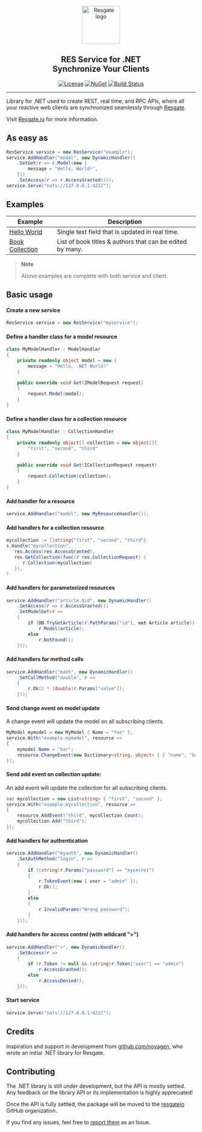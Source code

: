<p align="center"><a href="https://resgate.io" target="_blank" rel="noopener noreferrer"><img width="100" src="https://resgate.io/img/resgate-logo.png" alt="Resgate logo"></a></p>


<h2 align="center"><b>RES Service for .NET</b><br/>Synchronize Your Clients</h2>
</p>

<p align="center">
<a href="http://opensource.org/licenses/MIT"><img src="https://img.shields.io/badge/license-MIT-blue.svg" alt="License"></a>
<a href="https://www.nuget.org/packages/ResgateIO.Service"><img src="https://img.shields.io/nuget/v/ResgateIO.Service.svg" alt="NuGet"></a>
<a href="https://travis-ci.com/jirenius/csharp-res"><img src="https://travis-ci.com/jirenius/csharp-res.svg?branch=master" alt="Build Status"></a>
</p>

---

Library for .NET used to create REST, real time, and RPC APIs, where all your reactive web clients are synchronized seamlessly through [Resgate](https://github.com/resgateio/resgate).

Visit [Resgate.io](https://resgate.io) for more information.

## As easy as
```csharp
ResService service = new ResService("example");
service.AddHandler("model", new DynamicHandler()
    .SetGet(r => r.Model(new {
        message = "Hello, World!",
    }))
    .SetAccess(r => r.AccessGranted()));
service.Serve("nats://127.0.0.1:4222");
```

## Examples

| Example | Description
| --- | ---
| [Hello World](examples/HelloWorld/) | Single text field that is updated in real time.
| [Book Collection](examples/BookCollection/) | List of book titles & authors that can be edited by many.

> **Note**
>
> Above examples are complete with both service and client.

## Basic usage

#### Create a new service

```csharp
ResService service = new ResService("myservice");
```

#### Define a handler class for a model resource

```csharp
class MyModelHandler : ModelHandler
{
    private readonly object model = new {
        message = "Hello, .NET World!"
    }

    public override void Get(IModelRequest request)
    {
        request.Model(model);
    }
}
```

#### Define a handler class for a collection resource

```csharp
class MyModelHandler : CollectionHandler
{
    private readonly object[] collection = new object[]{
        "first", "second", "third"
    }

    public override void Get(ICollectionRequest request)
    {
        request.Collection(collection);
    }
}
```
#### Add handler for a resource
```csharp
service.AddHandler("model", new MyResourceHandler());
```

#### Add handlers for a collection resource

```csharp
mycollection := []string{"first", "second", "third"}
s.Handle("mycollection",
   res.Access(res.AccessGranted),
   res.GetCollection(func(r res.CollectionRequest) {
      r.Collection(mycollection)
   }),
)
```

#### Add handlers for parameterized resources

```csharp
service.AddHandler("article.$id", new DynamicHandler()
    .SetAccess(r => r.AccessGranted())
    .SetModelGet(r =>
    {
        if (DB.TryGetArticle(r.PathParams["id"], out Article article))
            r.Model(article);
        else
            r.NotFound();
    }));
```

#### Add handlers for method calls

```csharp
service.AddHandler("math", new DynamicHandler()
    .SetCallMethod("double", r =>
    {
        r.Ok(2 * (double)r.Params["value"]);
    }));
```

#### Send change event on model update
A change event will update the model on all subscribing clients.

```csharp
MyModel mymodel = new MyModel { Name = "foo" };
service.With("example.mymodel", resource =>
{
    mymodel.Name = "bar";
    resource.ChangeEvent(new Dictionary<string, object> { { "name", "bar" } });
});
```

#### Send add event on collection update:
An add event will update the collection for all subscribing clients.

```csharp
var mycollection = new List<string> { "first", "second" };
service.With("example.mycollection", resource =>
{
    resource.AddEvent("third", mycollection.Count);
    mycollection.Add("third");
});
```

#### Add handlers for authentication

```csharp
service.AddHandler("myauth", new DynamicHandler()
    .SetAuthMethod("login", r =>
    {
        if ((string)r.Params["password"] == "mysecret")
        {
            r.TokenEvent(new { user = "admin" });
            r.Ok();
        }
        else
        {
            r.InvalidParams("Wrong password");
        }
    }));
```

#### Add handlers for access control (with wildcard ">")

```csharp
service.AddHandler(">", new DynamicHandler()
    .SetAccess(r =>
    {
        if (r.Token != null && (string)r.Token["user"] == "admin")
            r.AccessGranted();
        else
            r.AccessDenied();
    }));
```

#### Start service

```csharp
service.Serve("nats://127.0.0.1:4222");
```

## Credits

Inspiration and support in development from [github.com/novagen](https://github.com/novagen), who wrote an initial .NET library for Resgate.

## Contributing

The .NET library is still under development, but the API is mostly settled. Any feedback on the library API or its implementation is highly appreciated!

Once the API is fully settled, the package will be moved to the [resgateio](https://github.com/resgateio/) GitHub organization.

If you find any issues, feel free to [report them](https://github.com/jirenius/csharp-res/issues/new) as an Issue.
